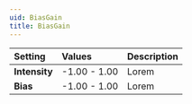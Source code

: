 ```yaml
---
uid: BiasGain
title: BiasGain
---
```


| Setting       | Values       | Description |
| :------------ | :----------- | :---------- |
| **Intensity** | -1.00 - 1.00 | Lorem |
| **Bias**      | -1.00 - 1.00 | Lorem |



